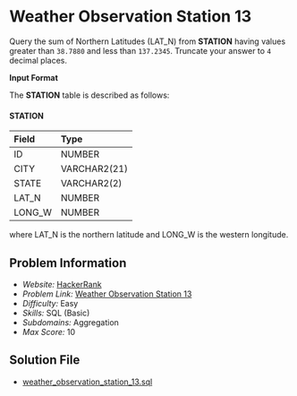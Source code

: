 # Weather Observation Station 13

Query the sum of Northern Latitudes (LAT_N) from **STATION** having values greater than `38.7880` and less than `137.2345`. Truncate your answer to `4` decimal places.

**Input Format**

The **STATION** table is described as follows:

#### STATION

| Field     | Type          |
|:----------|:--------------|
| ID        | NUMBER        |
| CITY      | VARCHAR2(21)  |
| STATE     | VARCHAR2(2)   |
| LAT_N     | NUMBER        |
| LONG_W    | NUMBER        |

where LAT_N is the northern latitude and LONG_W is the western longitude.

## Problem Information

- *Website:* [HackerRank](https://www.hackerrank.com/)
- *Problem Link:* [Weather Observation Station 13](https://www.hackerrank.com/challenges/weather-observation-station-13/problem)
- *Difficulty:* Easy
- *Skills:* SQL (Basic)
- *Subdomains:* Aggregation
- *Max Score:* 10

## Solution File

- [weather_observation_station_13.sql]()
